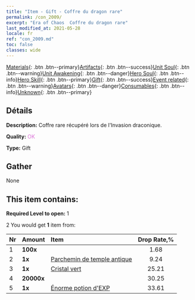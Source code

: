 ```yaml
---
title: "Item - Gift - Coffre du dragon rare"
permalink: /con_2009/
excerpt: "Era of Chaos  Coffre du dragon rare"
last_modified_at: 2021-05-28
locale: fr
ref: "con_2009.md"
toc: false
classes: wide
---
```

 [Materials](/ItemsFR/){: .btn .btn--primary}[Artifacts](/ItemsFR/Artifacts/){: .btn .btn--success}[Unit Soul](/ItemsFR/UnitSoul/){: .btn .btn--warning}[Unit Awakening](/ItemsFR/UnitAwakening/){: .btn .btn--danger}[Hero Soul](/ItemsFR/HeroSoul/){: .btn .btn--info}[Hero Skill](/ItemsFR/HeroSkill/){: .btn .btn--primary}[Gift](/ItemsFR/Gift/){: .btn .btn--success}[Event related](/ItemsFR/Events/){: .btn .btn--warning}[Avatars](/ItemsFR/Avatars/){: .btn .btn--danger}[Consumables](/ItemsFR/Consumables/){: .btn .btn--info}[Unknown](/ItemsFR/Unknown/){: .btn .btn--primary}

## Détails
 **Description:** Coffre rare récupéré lors de l'Invasion draconique.

 **Quality:** <span style="color: #DA70D6">OK</span>

 **Type:** Gift

## Gather

  None

## This item contains:

 **Required Level to open:** 1

 2 You would get **1** item  from:

  | Nr | Amount |     Item    | Drop Rate,% |
  |:---|:-------|:------------|:---------:|
  | 1 |  **100x** | <i class="fas fa-gem"/> | 1.68 | 
  | 2 |  **1x** | [Parchemin de temple antique](/ItemsFR/con_697/) | 9.24 | 
  | 3 |  **1x** | [Cristal vert](/ItemsFR/con_711/) | 25.21 | 
  | 4 |  **20000x** | <i class="fas fa-coins"/> | 30.25 | 
  | 5 |  **1x** | [Énorme potion d'EXP](/ItemsFR/con_703/) | 33.61 | 
